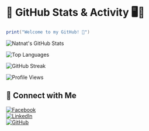 # 🚀 GitHub Stats & Activity 🖥️💚

```lua
print("Welcome to my GitHub! 🚀")
```

![Natnat's GitHub Stats](https://github-readme-stats.vercel.app/api?username=rye0x&show_icons=true&theme=gruvbox)

![Top Languages](https://github-readme-stats.vercel.app/api/top-langs/?username=rye0x&layout=compact&theme=gruvbox)

![GitHub Streak](https://streak-stats.demolab.com/?user=rye0x&theme=gruvbox&hide_border=true)

![Profile Views](https://komarev.com/ghpvc/?username=rye0x&color=green)

## 🔗 Connect with Me  
[![Facebook](https://img.shields.io/badge/-Facebook-1877F2?style=for-the-badge&logo=facebook&logoColor=white)](https://www.facebook.com/mnaquino01)  
[![LinkedIn](https://img.shields.io/badge/-LinkedIn-0e76a8?style=for-the-badge&logo=linkedin&logoColor=white)](https://www.linkedin.com/in/nbaquino)  
[![GitHub](https://img.shields.io/badge/-GitHub-333?style=for-the-badge&logo=github&logoColor=white)](https://github.com/rye0x)  

